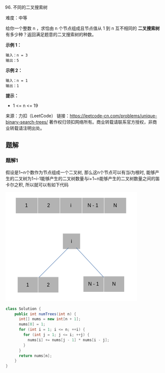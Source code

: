 96. 不同的二叉搜索树

难度：中等

给你一个整数 n ，求恰由 n 个节点组成且节点值从 1 到 n 互不相同的 **二叉搜索树** 有多少种？返回满足题意的二叉搜索树的种数。



**示例 1：**

```
输入：n = 3
输出：5

```


**示例 2：**

```
输入：n = 1
输出：1

```

**提示：**

- 1 <= n <= 19


来源：力扣（LeetCode）
链接：https://leetcode-cn.com/problems/unique-binary-search-trees/
著作权归领扣网络所有。商业转载请联系官方授权，非商业转载请注明出处。

## 题解

### 题解1

假设是1~n个数作为节点组成一个二叉树, 那么这n个节点可以有当i为根时, 能够产生的二叉树为1~i-1能够产生的二叉树数量与i+1~n能够产生的二叉树数量之间的笛卡尔之积, 所以就可以有如下代码

![./blogs/problems/markdowns/LeetCode/动态规划/pic/96.1.png](./blogs/problems/markdowns/LeetCode/动态规划/pic/96.1.png)

```java
class Solution {
    public int numTrees(int n) {
      int[] nums = new int[n + 1];
      nums[0] = 1;
      for (int i = 1; i <= n; ++i) {
        for (int j = 1; j <= i; ++j) {
          nums[i] += nums[j - 1] * nums[i - j];
        }
      }
      return nums[n];
    }
}
```
